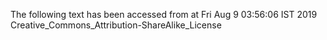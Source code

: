 The following text has been accessed from at Fri Aug 9 03:56:06 IST 2019
Creative_Commons_Attribution-ShareAlike_License
